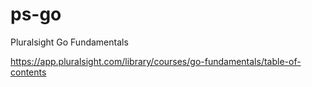 # ps-go

Pluralsight Go Fundamentals

https://app.pluralsight.com/library/courses/go-fundamentals/table-of-contents
